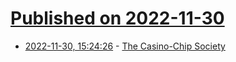 # [Published on 2022-11-30](index.md)

* [2022-11-30, 15:24:26](https://news.ycombinator.com/item?id=33801973) - [The Casino-Chip Society](https://brettscott.substack.com/p/casino-chip-cashless-society)

